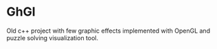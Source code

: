 # GhGl
Old c++ project with few graphic effects implemented with OpenGL and puzzle solving visualization tool.
